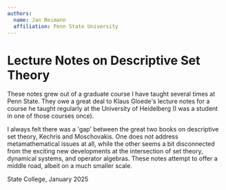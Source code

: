 ```yaml
---  
authors: 
  name: Jan Reimann
  affiliation: Penn State University
--- 
```


# Lecture Notes on Descriptive Set Theory

These notes grew out of a graduate course I have taught several times at Penn State. They owe a great deal to Klaus Gloede's lecture notes for a course he taught regularly at the University of Heidelberg (I was a student in one of those courses once).

I always felt there was a 'gap' between the great two books on descriptive set theory, Kechris and Moschovakis. One does not address metamathematical issues at all, while the other seems a bit disconnected from the exciting new developments at the intersection of set theory, dynamical systems, and operator algebras. These notes attempt to offer a middle road, albeit on a much smaller scale.

State College, January 2025
